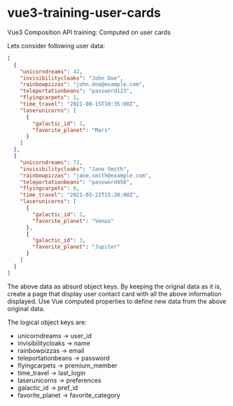 # vue3-training-user-cards
Vue3 Composition API training: Computed on user cards

Lets consider following user data:

``` json
[
  {
    "unicorndreams": 42,
    "invisibilitycloaks": "John Doe",
    "rainbowpizzas": "john.doe@example.com",
    "teleportationbeans": "password123",
    "flyingcarpets": 1,
    "time_travel": "2021-08-15T10:35:00Z",
    "laserunicorns": [
      {
        "galactic_id": 1,
        "favorite_planet": "Mars"
      }
    ]
  },
  {
    "unicorndreams": 73,
    "invisibilitycloaks": "Jane Smith",
    "rainbowpizzas": "jane.smith@example.com",
    "teleportationbeans": "password456",
    "flyingcarpets": 0,
    "time_travel": "2021-03-22T15:20:00Z",
    "laserunicorns": [
      {
        "galactic_id": 2,
        "favorite_planet": "Venus"
      },
      {
        "galactic_id": 3,
        "favorite_planet": "Jupiter"
      }
    ]
  }
]
```

The above data as absurd object keys. By keeping the orignal data as it is, create a page that display user contact card with all the above information displayed.
Use Vue computed properties to define new data from the above original data.

The logical object keys are:
* unicorndreams -> user_id
* invisibilitycloaks -> name
* rainbowpizzas -> email
* teleportationbeans -> password
* flyingcarpets -> premium_member
* time_travel -> last_login
* laserunicorns -> preferences
* galactic_id -> pref_id
* favorite_planet -> favorite_category
